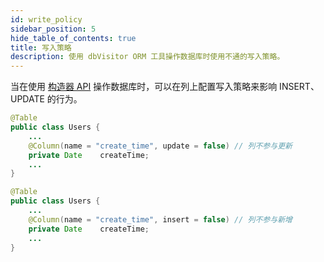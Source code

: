 ```yaml
---
id: write_policy
sidebar_position: 5
hide_table_of_contents: true
title: 写入策略
description: 使用 dbVisitor ORM 工具操作数据库时使用不通的写入策略。
---
```


当在使用 [构造器 API](../../api/wrapper_api) 操作数据库时，可以在列上配置写入策略来影响 INSERT、UPDATE 的行为。

```java title='列不允许更新：不会参与 update set 语句生成'
@Table
public class Users {
    ...
    @Column(name = "create_time", update = false) // 列不参与更新
    private Date    createTime;
    ...
}
```

```java title='列不允许新增：不会参与 insert 的插入'
@Table
public class Users {
    ...
    @Column(name = "create_time", insert = false) // 列不参与新增
    private Date    createTime;
    ...
}
```

